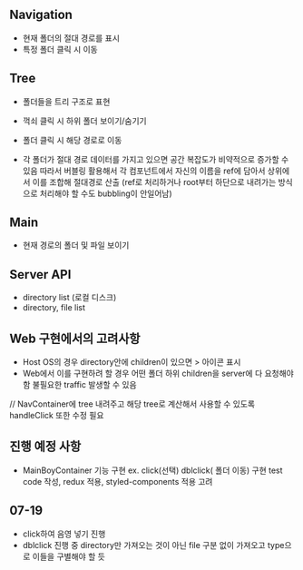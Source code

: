 ## Navigation

- 현재 폴더의 절대 경로를 표시
- 특정 폴더 클릭 시 이동

## Tree

- 폴더들을 트리 구조로 표현
- 꺽쇠 클릭 시 하위 폴더 보이기/숨기기
- 폴더 클릭 시 해당 경로로 이동

- 각 폴더가 절대 경로 데이터를 가지고 있으면 공간 복잡도가 비약적으로 증가할 수 있음 따라서 버블링 활용해서 각 컴포넌트에서 자신의 이름을 ref에 담아서 상위에서 이를 조합해 절대경로 산출 (ref로 처리하거나 root부터 하단으로 내려가는 방식으로 처리해야 할 수도 bubbling이 안일어남)

## Main

- 현재 경로의 폴더 및 파일 보이기

## Server API

- directory list (로컬 디스크)
- directory, file list

## Web 구현에서의 고려사항

- Host OS의 경우 directory안에 children이 있으면 > 아이콘 표시
- Web에서 이를 구현하려 할 경우 어떤 폴더 하위 children을 server에 다 요청해야함 불필요한 traffic 발생할 수 있음

// NavContainer에 tree 내려주고 해당 tree로 계산해서 사용할 수 있도록 handleClick 또한 수정 필요

## 진행 예정 사항

- MainBoyContainer 기능 구현 ex. click(선택) dblclick( 폴더 이동) 구현
  test code 작성, redux 적용, styled-components 적용 고려

## 07-19

- click하여 음영 넣기 진행
- dblclick 진행 중 directory만 가져오는 것이 아닌 file 구분 없이 가져오고 type으로 이들을 구별해야 할 듯
